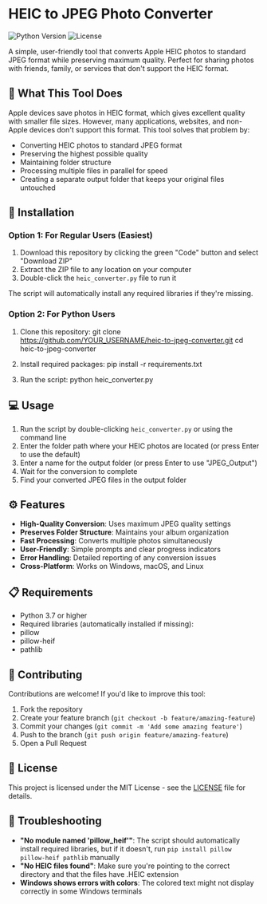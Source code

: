 
# HEIC to JPEG Photo Converter

![Python Version](https://img.shields.io/badge/python-3.7%2B-blue)
![License](https://img.shields.io/badge/license-MIT-green)

A simple, user-friendly tool that converts Apple HEIC photos to standard JPEG format while preserving maximum quality. Perfect for sharing photos with friends, family, or services that don't support the HEIC format.

## 📸 What This Tool Does

Apple devices save photos in HEIC format, which gives excellent quality with smaller file sizes. However, many applications, websites, and non-Apple devices don't support this format. This tool solves that problem by:

- Converting HEIC photos to standard JPEG format
- Preserving the highest possible quality
- Maintaining folder structure
- Processing multiple files in parallel for speed
- Creating a separate output folder that keeps your original files untouched

## 🚀 Installation

### Option 1: For Regular Users (Easiest)

1. Download this repository by clicking the green "Code" button and select "Download ZIP"
2. Extract the ZIP file to any location on your computer
3. Double-click the `heic_converter.py` file to run it

The script will automatically install any required libraries if they're missing.

### Option 2: For Python Users

1. Clone this repository:
git clone https://github.com/YOUR_USERNAME/heic-to-jpeg-converter.git
cd heic-to-jpeg-converter

2. Install required packages:
pip install -r requirements.txt


3. Run the script:
   python heic_converter.py

   

## 💻 Usage

1. Run the script by double-clicking `heic_converter.py` or using the command line
2. Enter the folder path where your HEIC photos are located (or press Enter to use the default)
3. Enter a name for the output folder (or press Enter to use "JPEG_Output")
4. Wait for the conversion to complete
5. Find your converted JPEG files in the output folder

## ⚙️ Features

- **High-Quality Conversion**: Uses maximum JPEG quality settings
- **Preserves Folder Structure**: Maintains your album organization
- **Fast Processing**: Converts multiple photos simultaneously
- **User-Friendly**: Simple prompts and clear progress indicators
- **Error Handling**: Detailed reporting of any conversion issues
- **Cross-Platform**: Works on Windows, macOS, and Linux

## 📋 Requirements

- Python 3.7 or higher
- Required libraries (automatically installed if missing):
- pillow
- pillow-heif
- pathlib

## 🤝 Contributing

Contributions are welcome! If you'd like to improve this tool:

1. Fork the repository
2. Create your feature branch (`git checkout -b feature/amazing-feature`)
3. Commit your changes (`git commit -m 'Add some amazing feature'`)
4. Push to the branch (`git push origin feature/amazing-feature`)
5. Open a Pull Request

## 📝 License

This project is licensed under the MIT License - see the [LICENSE](LICENSE) file for details.

## 🛟 Troubleshooting

- **"No module named 'pillow_heif'"**: The script should automatically install required libraries, but if it doesn't, run `pip install pillow pillow-heif pathlib` manually
- **"No HEIC files found"**: Make sure you're pointing to the correct directory and that the files have .HEIC extension
- **Windows shows errors with colors**: The colored text might not display correctly in some Windows terminals



